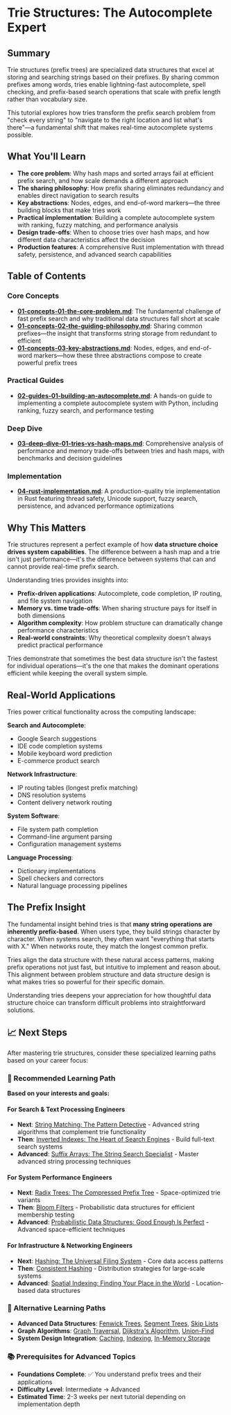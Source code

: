 # Trie Structures: The Autocomplete Expert

## Summary

Trie structures (prefix trees) are specialized data structures that excel at storing and searching strings based on their prefixes. By sharing common prefixes among words, tries enable lightning-fast autocomplete, spell checking, and prefix-based search operations that scale with prefix length rather than vocabulary size.

This tutorial explores how tries transform the prefix search problem from "check every string" to "navigate to the right location and list what's there"—a fundamental shift that makes real-time autocomplete systems possible.

## What You'll Learn

- **The core problem**: Why hash maps and sorted arrays fail at efficient prefix search, and how scale demands a different approach
- **The sharing philosophy**: How prefix sharing eliminates redundancy and enables direct navigation to search results
- **Key abstractions**: Nodes, edges, and end-of-word markers—the three building blocks that make tries work
- **Practical implementation**: Building a complete autocomplete system with ranking, fuzzy matching, and performance analysis
- **Design trade-offs**: When to choose tries over hash maps, and how different data characteristics affect the decision
- **Production features**: A comprehensive Rust implementation with thread safety, persistence, and advanced search capabilities

## Table of Contents

### Core Concepts
- **[01-concepts-01-the-core-problem.md](01-concepts-01-the-core-problem.md)**: The fundamental challenge of fast prefix search and why traditional data structures fall short at scale
- **[01-concepts-02-the-guiding-philosophy.md](01-concepts-02-the-guiding-philosophy.md)**: Sharing common prefixes—the insight that transforms string storage from redundant to efficient
- **[01-concepts-03-key-abstractions.md](01-concepts-03-key-abstractions.md)**: Nodes, edges, and end-of-word markers—how these three abstractions compose to create powerful prefix trees

### Practical Guides
- **[02-guides-01-building-an-autocomplete.md](02-guides-01-building-an-autocomplete.md)**: A hands-on guide to implementing a complete autocomplete system with Python, including ranking, fuzzy search, and performance testing

### Deep Dive
- **[03-deep-dive-01-tries-vs-hash-maps.md](03-deep-dive-01-tries-vs-hash-maps.md)**: Comprehensive analysis of performance and memory trade-offs between tries and hash maps, with benchmarks and decision guidelines

### Implementation
- **[04-rust-implementation.md](04-rust-implementation.md)**: A production-quality trie implementation in Rust featuring thread safety, Unicode support, fuzzy search, persistence, and advanced performance optimizations

## Why This Matters

Trie structures represent a perfect example of how **data structure choice drives system capabilities**. The difference between a hash map and a trie isn't just performance—it's the difference between systems that can and cannot provide real-time prefix search.

Understanding tries provides insights into:
- **Prefix-driven applications**: Autocomplete, code completion, IP routing, and file system navigation
- **Memory vs. time trade-offs**: When sharing structure pays for itself in both dimensions
- **Algorithm complexity**: How problem structure can dramatically change performance characteristics
- **Real-world constraints**: Why theoretical complexity doesn't always predict practical performance

Tries demonstrate that sometimes the best data structure isn't the fastest for individual operations—it's the one that makes the dominant operations efficient while keeping the overall system simple.

## Real-World Applications

Tries power critical functionality across the computing landscape:

**Search and Autocomplete**:
- Google Search suggestions
- IDE code completion systems
- Mobile keyboard word prediction
- E-commerce product search

**Network Infrastructure**:
- IP routing tables (longest prefix matching)
- DNS resolution systems
- Content delivery network routing

**System Software**:
- File system path completion
- Command-line argument parsing
- Configuration management systems

**Language Processing**:
- Dictionary implementations
- Spell checkers and correctors
- Natural language processing pipelines

## The Prefix Insight

The fundamental insight behind tries is that **many string operations are inherently prefix-based**. When users type, they build strings character by character. When systems search, they often want "everything that starts with X." When networks route, they match the longest common prefix.

Tries align the data structure with these natural access patterns, making prefix operations not just fast, but intuitive to implement and reason about. This alignment between problem structure and data structure design is what makes tries so powerful for their specific domain.

Understanding tries deepens your appreciation for how thoughtful data structure choice can transform difficult problems into straightforward solutions.

## 📈 Next Steps

After mastering trie structures, consider these specialized learning paths based on your career focus:

### 🎯 Recommended Learning Path
**Based on your interests and goals:**

#### For Search & Text Processing Engineers
- **Next**: [String Matching: The Pattern Detective](../string-matching-the-pattern-detective/README.md) - Advanced string algorithms that complement trie functionality
- **Then**: [Inverted Indexes: The Heart of Search Engines](../inverted-indexes-the-heart-of-search-engines/README.md) - Build full-text search systems
- **Advanced**: [Suffix Arrays: The String Search Specialist](../suffix-arrays-the-string-search-specialist/README.md) - Master advanced string processing techniques

#### For System Performance Engineers
- **Next**: [Radix Trees: The Compressed Prefix Tree](../radix-trees-the-compressed-prefix-tree/README.md) - Space-optimized trie variants
- **Then**: [Bloom Filters](../bloom-filters/README.md) - Probabilistic data structures for efficient membership testing
- **Advanced**: [Probabilistic Data Structures: Good Enough Is Perfect](../probabilistic-data-structures-good-enough-is-perfect/README.md) - Advanced space-efficient techniques

#### For Infrastructure & Networking Engineers
- **Next**: [Hashing: The Universal Filing System](../hashing-the-universal-filing-system/README.md) - Core data access patterns
- **Then**: [Consistent Hashing](../consistent-hashing/README.md) - Distribution strategies for large-scale systems
- **Advanced**: [Spatial Indexing: Finding Your Place in the World](../spatial-indexing-finding-your-place-in-the-world/README.md) - Location-based data structures

### 🔗 Alternative Learning Paths
- **Advanced Data Structures**: [Fenwick Trees](../fenwick-trees-the-efficient-summation-machine/README.md), [Segment Trees](../segment-trees-the-range-query-specialist/README.md), [Skip Lists](../skip-lists-the-probabilistic-search-tree/README.md)
- **Graph Algorithms**: [Graph Traversal](../graph-traversal-navigating-the-network/README.md), [Dijkstra's Algorithm](../dijkstras-algorithm-the-shortest-path-expert/README.md), [Union-Find](../union-find-the-social-network-analyzer/README.md)
- **System Design Integration**: [Caching](../caching/README.md), [Indexing](../indexing-the-ultimate-table-of-contents/README.md), [In-Memory Storage](../in-memory-storage-the-need-for-speed/README.md)

### 📚 Prerequisites for Advanced Topics
- **Foundations Complete**: ✅ You understand prefix trees and their applications
- **Difficulty Level**: Intermediate → Advanced
- **Estimated Time**: 2-3 weeks per next tutorial depending on implementation depth